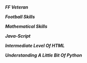 __*FF* *Veteran*__

__*Football Skills*__

__*Mathematical Skills*__

__*Java-Script*__

__*Intermediate Level Of HTML*__

__*Understanding A Little Bit Of Python*__

